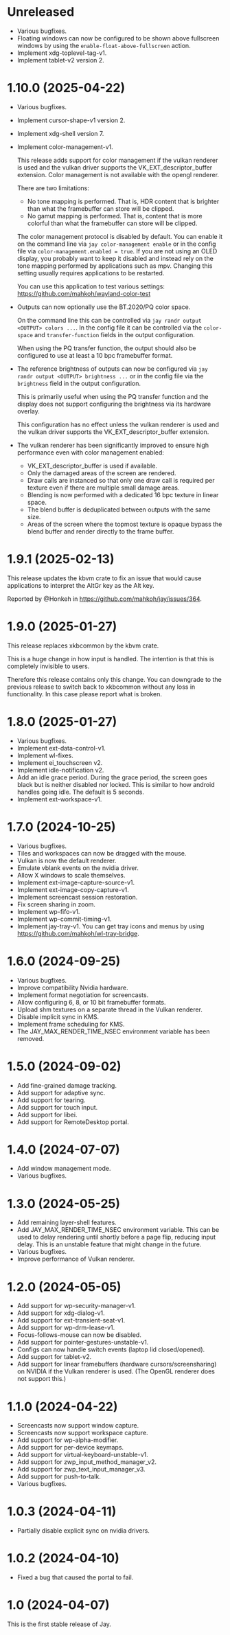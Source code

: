 # Unreleased

- Various bugfixes.
- Floating windows can now be configured to be shown above fullscreen windows
  by using the `enable-float-above-fullscreen` action.
- Implement xdg-toplevel-tag-v1.
- Implement tablet-v2 version 2.

# 1.10.0 (2025-04-22)

- Various bugfixes.
- Implement cursor-shape-v1 version 2.
- Implement xdg-shell version 7.
- Implement color-management-v1.

  This release adds support for color management if the vulkan renderer is used
  and the vulkan driver supports the VK_EXT_descriptor_buffer extension. Color
  management is not available with the opengl renderer.

  There are two limitations:

  - No tone mapping is performed. That is, HDR content that is brighter than
    what the framebuffer can store will be clipped.
  - No gamut mapping is performed. That is, content that is more colorful than
    what the framebuffer can store will be clipped.

  The color management protocol is disabled by default. You can enable it on the
  command line via `jay color-management enable` or in the config file via
  `color-management.enabled = true`. If you are not using an OLED display, you
  probably want to keep it disabled and instead rely on the tone mapping
  performed by applications such as mpv. Changing this setting usually requires
  applications to be restarted.

  You can use this application to test various settings:
  https://github.com/mahkoh/wayland-color-test
- Outputs can now optionally use the BT.2020/PQ color space.

  On the command line this can be controlled via
  `jay randr output <OUTPUT> colors ...`. In the config file it can be
  controlled via the `color-space` and `transfer-function` fields in the output
  configuration.

  When using the PQ transfer function, the output should also be configured to
  use at least a 10 bpc framebuffer format.
- The reference brightness of outputs can now be configured via
  `jay randr output <OUTPUT> brightness ...` or in the config file via the
  `brightness` field in the output configuration.

  This is primarily useful when using the PQ transfer function and the display
  does not support configuring the brightness via its hardware overlay.

  This configuration has no effect unless the vulkan renderer is used and the
  vulkan driver supports the VK_EXT_descriptor_buffer extension.
- The vulkan renderer has been significantly improved to ensure high performance
  even with color management enabled:
  - VK_EXT_descriptor_buffer is used if available.
  - Only the damaged areas of the screen are rendered.
  - Draw calls are instanced so that only one draw call is required per texture
    even if there are multiple small damage areas.
  - Blending is now performed with a dedicated 16 bpc texture in linear space.
  - The blend buffer is deduplicated between outputs with the same size.
  - Areas of the screen where the topmost texture is opaque bypass the blend
    buffer and render directly to the frame buffer.

# 1.9.1 (2025-02-13)

This release updates the kbvm crate to fix an issue that would cause applications to
interpret the AltGr key as the Alt key.

Reported by @Honkeh in https://github.com/mahkoh/jay/issues/364.

# 1.9.0 (2025-01-27)

This release replaces xkbcommon by the kbvm crate.

This is a huge change in how input is handled. The intention is that this is completely
invisible to users.

Therefore this release contains only this change. You can downgrade to the previous
release to switch back to xkbcommon without any loss in functionality. In this case please
report what is broken.

# 1.8.0 (2025-01-27)

- Various bugfixes.
- Implement ext-data-control-v1.
- Implement wl-fixes.
- Implement ei_touchscreen v2.
- Implement idle-notification v2.
- Add an idle grace period. During the grace period, the screen goes black but is neither
  disabled nor locked. This is similar to how android handles going idle. The default is
  5 seconds.
- Implement ext-workspace-v1.

# 1.7.0 (2024-10-25)

- Various bugfixes.
- Tiles and workspaces can now be dragged with the mouse.
- Vulkan is now the default renderer.
- Emulate vblank events on the nvidia driver.
- Allow X windows to scale themselves.
- Implement ext-image-capture-source-v1.
- Implement ext-image-copy-capture-v1.
- Implement screencast session restoration.
- Fix screen sharing in zoom.
- Implement wp-fifo-v1.
- Implement wp-commit-timing-v1.
- Implement jay-tray-v1. You can get tray icons and menus by using
  https://github.com/mahkoh/wl-tray-bridge.

# 1.6.0 (2024-09-25)

- Various bugfixes.
- Improve compatibility Nvidia hardware.
- Implement format negotiation for screencasts.
- Allow configuring 6, 8, or 10 bit framebuffer formats.
- Upload shm textures on a separate thread in the Vulkan renderer.
- Disable implicit sync in KMS.
- Implement frame scheduling for KMS.
- The JAY_MAX_RENDER_TIME_NSEC environment variable has been removed.

# 1.5.0 (2024-09-02)

- Add fine-grained damage tracking.
- Add support for adaptive sync.
- Add support for tearing.
- Add support for touch input.
- Add support for libei.
- Add support for RemoteDesktop portal.

# 1.4.0 (2024-07-07)

- Add window management mode.
- Various bugfixes.

# 1.3.0 (2024-05-25)

- Add remaining layer-shell features.
- Add JAY_MAX_RENDER_TIME_NSEC environment variable.
  This can be used to delay rendering until shortly before a page flip, reducing input
  delay.
  This is an unstable feature that might change in the future.
- Various bugfixes.
- Improve performance of Vulkan renderer.

# 1.2.0 (2024-05-05)

- Add support for wp-security-manager-v1.
- Add support for xdg-dialog-v1.
- Add support for ext-transient-seat-v1.
- Add support for wp-drm-lease-v1.
- Focus-follows-mouse can now be disabled.
- Add support for pointer-gestures-unstable-v1.
- Configs can now handle switch events (laptop lid closed/opened).
- Add support for tablet-v2.
- Add support for linear framebuffers (hardware cursors/screensharing) on NVIDIA if the Vulkan renderer is used. (The OpenGL renderer does not support this.)

# 1.1.0 (2024-04-22)

- Screencasts now support window capture.
- Screencasts now support workspace capture.
- Add support for wp-alpha-modifier.
- Add support for per-device keymaps.
- Add support for virtual-keyboard-unstable-v1.
- Add support for zwp_input_method_manager_v2.
- Add support for zwp_text_input_manager_v3.
- Add support for push-to-talk.
- Various bugfixes.

# 1.0.3 (2024-04-11)

- Partially disable explicit sync on nvidia drivers.

# 1.0.2 (2024-04-10)

- Fixed a bug that caused the portal to fail.

# 1.0 (2024-04-07)

This is the first stable release of Jay.
